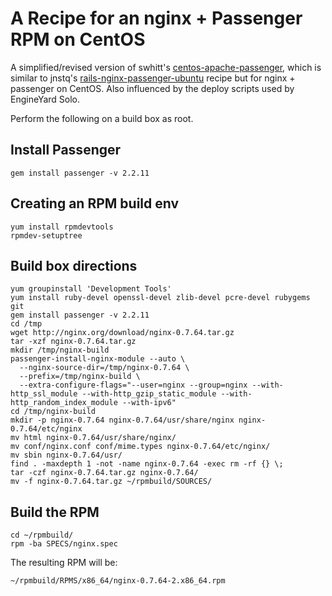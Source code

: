# A Recipe for an nginx + Passenger RPM on CentOS

A simplified/revised version of swhitt's [centos-apache-passenger][cap], which
is similar to jnstq's [rails-nginx-passenger-ubuntu][rnpu] recipe but for
nginx + passenger on CentOS. Also influenced by the deploy scripts used by
EngineYard Solo.

  [cap]: http://github.com/swhitt/centos-apache-passenger
  [rnpu]: http://github.com/jnstq/rails-nginx-passenger-ubuntu

Perform the following on a build box as root.

## Install Passenger
    gem install passenger -v 2.2.11

## Creating an RPM build env

    yum install rpmdevtools
    rpmdev-setuptree

## Build box directions

    yum groupinstall 'Development Tools'
    yum install ruby-devel openssl-devel zlib-devel pcre-devel rubygems git
    gem install passenger -v 2.2.11
    cd /tmp
    wget http://nginx.org/download/nginx-0.7.64.tar.gz
    tar -xzf nginx-0.7.64.tar.gz
    mkdir /tmp/nginx-build
    passenger-install-nginx-module --auto \
      --nginx-source-dir=/tmp/nginx-0.7.64 \
      --prefix=/tmp/nginx-build \
      --extra-configure-flags="--user=nginx --group=nginx --with-http_ssl_module --with-http_gzip_static_module --with-http_random_index_module --with-ipv6"
    cd /tmp/nginx-build
    mkdir -p nginx-0.7.64 nginx-0.7.64/usr/share/nginx nginx-0.7.64/etc/nginx
    mv html nginx-0.7.64/usr/share/nginx/
    mv conf/nginx.conf conf/mime.types nginx-0.7.64/etc/nginx/
    mv sbin nginx-0.7.64/usr/
    find . -maxdepth 1 -not -name nginx-0.7.64 -exec rm -rf {} \;
    tar -czf nginx-0.7.64.tar.gz nginx-0.7.64/
    mv -f nginx-0.7.64.tar.gz ~/rpmbuild/SOURCES/

## Build the RPM
    cd ~/rpmbuild/
    rpm -ba SPECS/nginx.spec

The resulting RPM will be:

    ~/rpmbuild/RPMS/x86_64/nginx-0.7.64-2.x86_64.rpm
